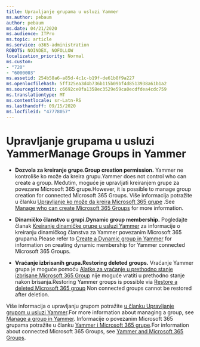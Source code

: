 ```yaml
---
title: Upravljanje grupama u usluzi Yammer
ms.author: pebaum
author: pebaum
ms.date: 04/21/2020
ms.audience: ITPro
ms.topic: article
ms.service: o365-administration
ROBOTS: NOINDEX, NOFOLLOW
localization_priority: Normal
ms.custom:
- "720"
- "6000003"
ms.assetid: 254b58a6-a85d-4c1c-b19f-de61b8f9a227
ms.openlocfilehash: 5ff325ea3d4b736b115b09bf4d8513938a61b1a2
ms.sourcegitcommit: c6692ce0fa1358ec3529e59ca0ecdfdea4cdc759
ms.translationtype: MT
ms.contentlocale: sr-Latn-RS
ms.lasthandoff: 09/15/2020
ms.locfileid: "47778057"
---
```

# <a name="manage-groups-in-yammer"></a><span data-ttu-id="a3315-102">Upravljanje grupama u usluzi Yammer</span><span class="sxs-lookup"><span data-stu-id="a3315-102">Manage Groups in Yammer</span></span>

- <span data-ttu-id="a3315-103">**Dozvola za kreiranje grupe.**</span><span class="sxs-lookup"><span data-stu-id="a3315-103">**Group creation permission.**</span></span> <span data-ttu-id="a3315-104">Yammer ne kontroliše ko može da kreira grupu.</span><span class="sxs-lookup"><span data-stu-id="a3315-104">Yammer does not control who can create a group.</span></span> <span data-ttu-id="a3315-105">Međutim, moguće je upravljati kreiranjem grupe za povezane Microsoft 365 grupe.</span><span class="sxs-lookup"><span data-stu-id="a3315-105">However, it is possible to manage group creation for connected Microsoft 365 Groups.</span></span> <span data-ttu-id="a3315-106">Više informacija potražite u članku [Upravljanje ko može da kreira Microsoft 365 grupe](https://docs.microsoft.com/microsoft-365/admin/create-groups/manage-creation-of-groups) .</span><span class="sxs-lookup"><span data-stu-id="a3315-106">See [Manage who can create Microsoft 365 Groups](https://docs.microsoft.com/microsoft-365/admin/create-groups/manage-creation-of-groups) for more information.</span></span>

- <span data-ttu-id="a3315-107">**Dinamičko članstvo u grupi.**</span><span class="sxs-lookup"><span data-stu-id="a3315-107">**Dynamic group membership.**</span></span> <span data-ttu-id="a3315-108">Pogledajte članak [Kreiranje dinamičke grupe u usluzi Yammer](https://docs.microsoft.com/yammer/manage-yammer-groups/create-a-dynamic-group) za informacije o kreiranju dinamičkog članstva za Yammer povezanim Microsoft 365 grupama.</span><span class="sxs-lookup"><span data-stu-id="a3315-108">Please refer to [Create a Dynamic group in Yammer](https://docs.microsoft.com/yammer/manage-yammer-groups/create-a-dynamic-group) for information on creating dynamic membership for Yammer connected Microsoft 365 Groups.</span></span>

- <span data-ttu-id="a3315-109">**Vraćanje izbrisanih grupa.**</span><span class="sxs-lookup"><span data-stu-id="a3315-109">**Restoring deleted groups.**</span></span> <span data-ttu-id="a3315-110">Vraćanje Yammer grupa je moguće pomoću [Alatke za vraćanje u prethodno stanje izbrisane Microsoft 365 Group](https://docs.microsoft.com/microsoft-365/admin/create-groups/restore-deleted-group) nije moguće vratiti u prethodno stanje nakon brisanja.</span><span class="sxs-lookup"><span data-stu-id="a3315-110">Restoring Yammer groups is possible via [Restore a deleted Microsoft 365 group](https://docs.microsoft.com/microsoft-365/admin/create-groups/restore-deleted-group) Non connected groups cannot be restored after deletion.</span></span>

<span data-ttu-id="a3315-111">Više informacija o upravljanju grupom potražite [u članku Upravljanje grupom u usluzi Yammer](https://support.office.com/article/Manage-a-group-in-Yammer-6e05c6d6-5548-4c88-89cd-e6757a514ef2).</span><span class="sxs-lookup"><span data-stu-id="a3315-111">For more information about managing a group, see [Manage a group in Yammer](https://support.office.com/article/Manage-a-group-in-Yammer-6e05c6d6-5548-4c88-89cd-e6757a514ef2).</span></span> <span data-ttu-id="a3315-112">Informacije o povezanim Microsoft 365 grupama potražite u članku [Yammer i Microsoft 365 grupe](https://docs.microsoft.com/yammer/manage-yammer-groups/yammer-and-office-365-groups).</span><span class="sxs-lookup"><span data-stu-id="a3315-112">For information about connected Microsoft 365 Groups, see [Yammer and Microsoft 365 Groups](https://docs.microsoft.com/yammer/manage-yammer-groups/yammer-and-office-365-groups).</span></span>
  